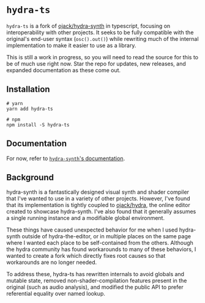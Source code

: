 # `hydra-ts`

`hydra-ts` is a fork of [ojack/hydra-synth][1] in typescript, focusing on interoperability with other projects. It
seeks to be fully compatible with the original's end-user syntax (`osc().out()`) while rewriting much of the internal
implementation to make it easier to use as a library.

This is still a work in progress, so you will need to read the source for this to be of much use right now. Star the
repo for updates, new releases, and expanded documentation as these come out.

## Installation

```shell
# yarn
yarn add hydra-ts
```

```shell
# npm
npm install -S hydra-ts
```

## Documentation

For now, refer to [`hydra-synth`'s documentation](https://github.com/ojack/hydra-synth#readme).

[1]: https://github.com/ojack/hydra-synth
[2]: https://github.com/ojack/hydra

## Background

hydra-synth is a fantastically designed visual synth and shader compiler that I've wanted to use in a variety of other
projects. However, I've found that its implementation is tightly coupled to [ojack/hydra][2], the online editor created
to showcase hydra-synth. I've also found that it generally assumes a single running instance and a modifiable global
environment.

These things have caused unexpected behavior for me when I used hydra-synth outside of hydra-the-editor, or in multiple
places on the same page where I wanted each place to be self-contained from the others. Although the hydra community
has found workarounds to many of these behaviors, I wanted to create a fork which directly fixes root causes so that
workarounds are no longer needed.

To address these, hydra-ts has rewritten internals to avoid globals and mutable state, removed non-shader-compilation
features present in the original (such as audio analysis), and modified the public API to prefer referential equality
over named lookup.
